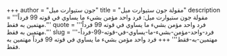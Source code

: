 +++
author = "جون ستيوارت ميل"
title = "مقولة جون ستيوارت ميل"
description = '''مقولة جون ستيوارت ميل: فرد واحد مؤمن بشيء ما يساوي في قوته 99 فرداً مهتمين به فقط.'''
quote = '''فرد واحد مؤمن بشيء ما يساوي في قوته 99 فرداً مهتمين به فقط.'''
slug = '''فرد-واحد-مؤمن-بشيء-ما-يساوي-في-قوته-99-فرداً-مهتمين-به-فقط'''
+++
فرد واحد مؤمن بشيء ما يساوي في قوته 99 فرداً مهتمين به فقط.
